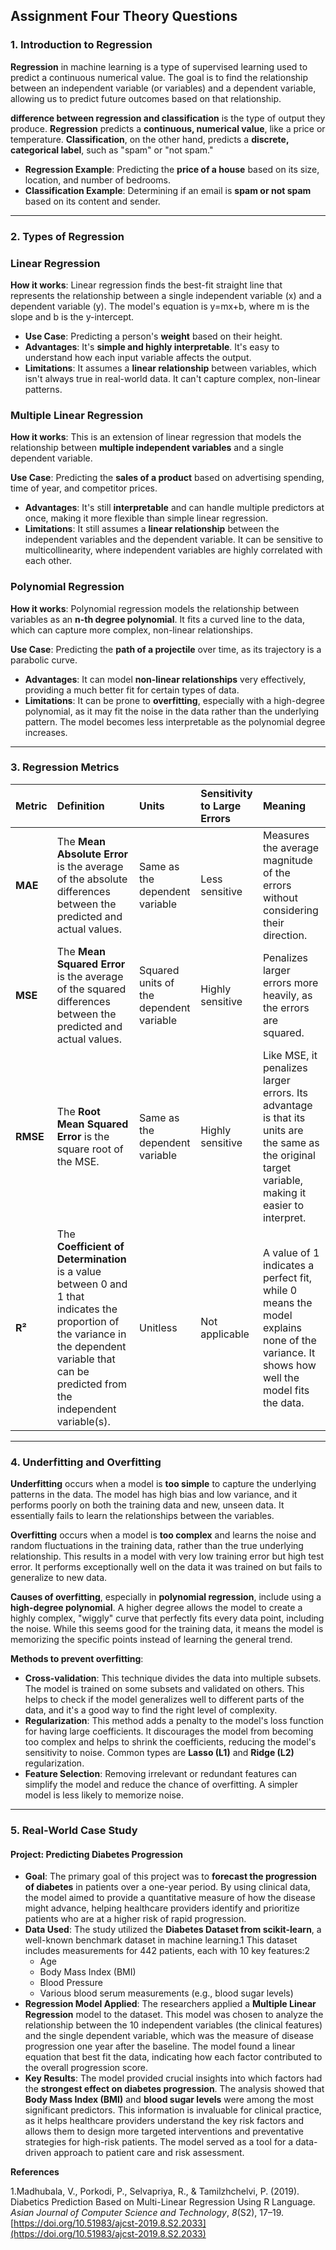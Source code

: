 

## **Assignment Four Theory Questions**

### **1\. Introduction to Regression**

**Regression** in machine learning is a type of supervised learning used to predict a continuous numerical value. The goal is to find the relationship between an independent variable (or variables) and a dependent variable, allowing us to predict future outcomes based on that relationship.

**difference between regression and classification** is the type of output they produce. **Regression** predicts a **continuous, numerical value**, like a price or temperature. **Classification**, on the other hand, predicts a **discrete, categorical label**, such as "spam" or "not spam."

* **Regression Example**: Predicting the **price of a house** based on its size, location, and number of bedrooms.  
* **Classification Example**: Determining if an email is **spam or not spam** based on its content and sender.

---

### **2\. Types of Regression**

### **Linear Regression**

**How it works**: Linear regression finds the best-fit straight line that represents the relationship between a single independent variable (x) and a dependent variable (y). The model's equation is y=mx+b, where m is the slope and b is the y-intercept.

* **Use Case**: Predicting a person's **weight** based on their height.  
* **Advantages**: It's **simple and highly interpretable**. It's easy to understand how each input variable affects the output.  
* **Limitations**: It assumes a **linear relationship** between variables, which isn't always true in real-world data. It can't capture complex, non-linear patterns.

### **Multiple Linear Regression**

**How it works**: This is an extension of linear regression that models the relationship between **multiple independent variables** and a single dependent variable.

**Use Case**: Predicting the **sales of a product** based on advertising spending, time of year, and competitor prices.

* **Advantages**: It's still **interpretable** and can handle multiple predictors at once, making it more flexible than simple linear regression.  
* **Limitations**: It still assumes a **linear relationship** between the independent variables and the dependent variable. It can be sensitive to multicollinearity, where independent variables are highly correlated with each other.

### **Polynomial Regression**

**How it works**: Polynomial regression models the relationship between variables as an **n-th degree polynomial**. It fits a curved line to the data, which can capture more complex, non-linear relationships. 

**Use Case**: Predicting the **path of a projectile** over time, as its trajectory is a parabolic curve.

* **Advantages**: It can model **non-linear relationships** very effectively, providing a much better fit for certain types of data.  
* **Limitations**: It can be prone to **overfitting**, especially with a high-degree polynomial, as it may fit the noise in the data rather than the underlying pattern. The model becomes less interpretable as the polynomial degree increases.

---

### **3\. Regression Metrics**

| Metric | Definition | Units | Sensitivity to Large Errors | Meaning |
| :---- | :---- | :---- | :---- | :---- |
| **MAE** | The **Mean Absolute Error** is the average of the absolute differences between the predicted and actual values. | Same as the dependent variable | Less sensitive | Measures the average magnitude of the errors without considering their direction. |
| **MSE** | The **Mean Squared Error** is the average of the squared differences between the predicted and actual values. | Squared units of the dependent variable | Highly sensitive | Penalizes larger errors more heavily, as the errors are squared. |
| **RMSE** | The **Root Mean Squared Error** is the square root of the MSE. | Same as the dependent variable | Highly sensitive | Like MSE, it penalizes larger errors. Its advantage is that its units are the same as the original target variable, making it easier to interpret. |
| **R²** | The **Coefficient of Determination** is a value between 0 and 1 that indicates the proportion of the variance in the dependent variable that can be predicted from the independent variable(s). | Unitless | Not applicable | A value of 1 indicates a perfect fit, while 0 means the model explains none of the variance. It shows how well the model fits the data. |

---

### **4\. Underfitting and Overfitting**

**Underfitting** occurs when a model is **too simple** to capture the underlying patterns in the data. The model has high bias and low variance, and it performs poorly on both the training data and new, unseen data. It essentially fails to learn the relationships between the variables.

**Overfitting** occurs when a model is **too complex** and learns the noise and random fluctuations in the training data, rather than the true underlying relationship. This results in a model with very low training error but high test error. It performs exceptionally well on the data it was trained on but fails to generalize to new data.

**Causes of overfitting**, especially in **polynomial regression**, include using a **high-degree polynomial**. A higher degree allows the model to create a highly complex, "wiggly" curve that perfectly fits every data point, including the noise. While this seems good for the training data, it means the model is memorizing the specific points instead of learning the general trend.

**Methods to prevent overfitting**:

* **Cross-validation**: This technique divides the data into multiple subsets. The model is trained on some subsets and validated on others. This helps to check if the model generalizes well to different parts of the data, and it's a good way to find the right level of complexity.  
* **Regularization**: This method adds a penalty to the model's loss function for having large coefficients. It discourages the model from becoming too complex and helps to shrink the coefficients, reducing the model's sensitivity to noise. Common types are **Lasso (L1)** and **Ridge (L2)** regularization.  
* **Feature Selection**: Removing irrelevant or redundant features can simplify the model and reduce the chance of overfitting. A simpler model is less likely to memorize noise.

---

### 

### **5\. Real-World Case Study**

#### **Project: Predicting Diabetes Progression**

* **Goal**: The primary goal of this project was to **forecast the progression of diabetes** in patients over a one-year period. By using clinical data, the model aimed to provide a quantitative measure of how the disease might advance, helping healthcare providers identify and prioritize patients who are at a higher risk of rapid progression.  
* **Data Used**: The study utilized the **Diabetes Dataset from scikit-learn**, a well-known benchmark dataset in machine learning.1 This dataset includes measurements for 442 patients, each with 10 key features:2  
  * Age  
  * Body Mass Index (BMI)  
  * Blood Pressure  
  * Various blood serum measurements (e.g., blood sugar levels)  
* **Regression Model Applied**: The researchers applied a **Multiple Linear Regression** model to the dataset. This model was chosen to analyze the relationship between the 10 independent variables (the clinical features) and the single dependent variable, which was the measure of disease progression one year after the baseline. The model found a linear equation that best fit the data, indicating how each factor contributed to the overall progression score.  
* **Key Results**: The model provided crucial insights into which factors had the **strongest effect on diabetes progression**. The analysis showed that **Body Mass Index (BMI)** and **blood sugar levels** were among the most significant predictors. This information is invaluable for clinical practice, as it helps healthcare providers understand the key risk factors and allows them to design more targeted interventions and preventative strategies for high-risk patients. The model served as a tool for a data-driven approach to patient care and risk assessment.


**References**

  1.Madhubala, V., Porkodi, P., Selvapriya, R., & Tamilzhchelvi, P. (2019). Diabetics Prediction Based on Multi-Linear Regression Using R Language. *Asian Journal of Computer Science and Technology*, *8*(S2), 17–19. [https://doi.org/10.51983/ajcst-2019.8.S2.2033](https://doi.org/10.51983/ajcst-2019.8.S2.2033)

